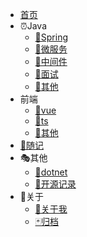 <!-- _sidebar -->

* [首页](/)
* ⏰Java
  * [🚀Spring](/java/spring/)
  * [🦺微服务](/java/microservices/)
  * [💊中间件](/java/middleware/)
  * [🧯面试](/java/interview/)
  * [📍其他](/java/other/)
* 前端
  * [🎃vue](/front/vue/)
  * [🎄ts](/front/ts/)
  * [🎈其他](/front/other/)
* [📝随记](/diary/diary)
* 🎭其他
  * [🎁dotnet](/dotnet/)
  * [🎐开源记录](/opensource/)
* 🎨关于
  * [🎯关于我](/about/about/)
  * [🃏归档](/about/file/)

